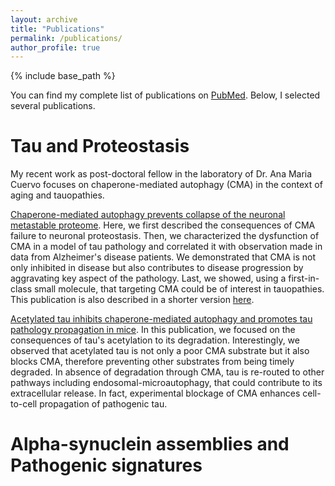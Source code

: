 ```yaml
---
layout: archive
title: "Publications"
permalink: /publications/
author_profile: true
---
```


{% include base_path %}

You can find my complete list of publications on [PubMed](https://pubmed.ncbi.nlm.nih.gov/?term=bourdenx+mathieu&sort=date). Below, I selected several publications. 

Tau and Proteostasis
===
My recent work as post-doctoral fellow in the laboratory of Dr. Ana Maria Cuervo focuses on chaperone-mediated autophagy (CMA) in the context of aging and tauopathies. 


[Chaperone-mediated autophagy prevents collapse of the neuronal metastable proteome](https://doi.org/10.1016/j.cell.2021.03.048). Here, we first described the consequences of CMA failure to neuronal proteostasis. Then, we characterized the dysfunction of CMA in a model of tau pathology and correlated it with observation made in data from Alzheimer's disease patients. We demonstrated that CMA is not only inhibited in disease but also contributes to disease progression by aggravating key aspect of the pathology. Last, we showed, using a first-in-class small molecule, that targeting CMA could be of interest in tauopathies. This publication is also described in a shorter version [here](https://doi.org/10.1080/15548627.2021.1935007).

[Acetylated tau inhibits chaperone-mediated autophagy and promotes tau pathology propagation in mice](https://doi.org/10.1038/s41467-021-22501-9). In this publication, we focused on the consequences of tau's acetylation to its degradation. Interestingly, we observed that acetylated tau is not only a poor CMA substrate but it also blocks CMA, therefore preventing other substrates from being timely degraded. In absence of degradation through CMA, tau is re-routed to other pathways including endosomal-microautophagy, that could contribute to its extracellular release. In fact, experimental blockage of CMA enhances cell-to-cell propagation of pathogenic tau. 


Alpha-synuclein assemblies and Pathogenic signatures
===


<!--
To automatically build the publication list
{% for post in site.publications %}
  {% include archive-single.html %}
{% endfor %}-->
